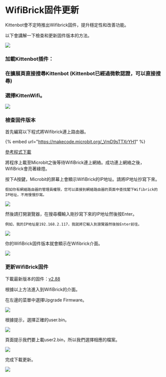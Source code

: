 # WifiBrick固件更新

Kittenbot會不定時推出Wifibrick固件，提升穩定性和改善功能。

以下會講解一下檢查和更新固件版本的方法。

![](https://kittenbothk.readthedocs.io/en/latest/\_images/mcbanner10.png)

### 加載Kittenbot插件：

### 在擴展頁直接搜尋Kittenbot (Kittenbot已經過微軟認證，可以直接搜尋)

### 選擇KittenWifi。

![](https://kittenbothk.readthedocs.io/en/latest/\_images/wifi\_search2.png)

### 檢查固件版本

首先編寫以下程式將Wifibrick連上路由器。

{% embed url="https://makecode.microbit.org/_VmD9sTTXrYH1" %}

[參考程式下載](https://makecode.microbit.org/\_VmD9sTTXrYH1)

將程序上載至Microbit之後等待WifiBrick連上網絡。成功連上網絡之後，WifiBrick會亮著綠燈。

按下A按鍵，Microbit的屏幕上會顯示WifiBrick的IP地址。請將IP地址抄寫下來。

```
假如你有網絡路由器的管理員權限，您可以直接到網絡路由器的頁面中查找閣下Wifibrick的IP地址，不用慢慢抄寫。
```

![](https://kittenbothk.readthedocs.io/en/latest/\_images/update31.gif)

然後請打開瀏覽器，在搜尋欄輸入剛抄寫下來的IP地址然後按Enter。

```
例如，我的IP地址是192.168.2.117，我就將它輸入到瀏覽器然後按Enter前往。
```

![](https://kittenbothk.readthedocs.io/en/latest/\_images/update42.gif)

你的WifiBrick固件版本就會顯示在Wifibrick介面。

![](https://kittenbothk.readthedocs.io/en/latest/\_images/update23.png)

### 更新WifiBrick固件

下載最新版本的固件：[v2.88](https://bit.ly/WifiBrickFW288)

根據以上方法進入到WifiBrick的介面。

在左邊的菜單中選擇Upgrade Firmware。

![](https://kittenbothk.readthedocs.io/en/latest/\_images/update52.png)

根據提示，選擇正確的user.bin。

![](https://kittenbothk.readthedocs.io/en/latest/\_images/update62.png)

頁面提示我們要上載user2.bin，所以我們選擇相應的檔案。

![](https://kittenbothk.readthedocs.io/en/latest/\_images/update82.png)

完成下載更新。

![](https://kittenbothk.readthedocs.io/en/latest/\_images/update72.png)
